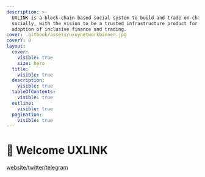 ```yaml
---
description: >-
  UXLINK is a block-chain based social system to build and trade on-chain assets
  socially, with the vision to be a trusted infrastructure product for mass
  adoption of inclusive finance and trading.
cover: .gitbook/assets/uxuynetworkbanner.jpg
coverY: 0
layout:
  cover:
    visible: true
    size: hero
  title:
    visible: true
  description:
    visible: true
  tableOfContents:
    visible: true
  outline:
    visible: true
  pagination:
    visible: true
---
```


# 👋 Welcome UXLINK

[website](https://uxlink.io)/[twitter](https://twitter.com/UXLINKofficial)/[telegram](https://t.me/uxlinkofficial)
